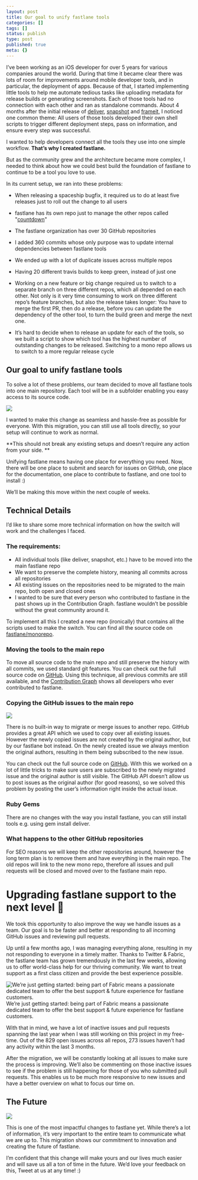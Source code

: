 ```yaml
---
layout: post
title: Our goal to unify fastlane tools
categories: []
tags: []
status: publish
type: post
published: true
meta: {}
---
```


I’ve been working as an iOS developer for over 5 years for various companies around the world. During that time it became clear there was lots of room for improvements around mobile developer tools, and in particular, the deployment of apps. Because of that, I started implementing little tools to help me automate tedious tasks like uploading metadata for release builds or generating screenshots. Each of those tools had no connection with each other and ran as standalone commands. About 4 months after the initial release of [deliver](https://github.com/fastlane/deliver), [snapshot](https://github.com/fastlane/snapshot) and [frameit](https://github.com/fastlane/frameit), I noticed one common theme: All users of those tools developed their own shell scripts to trigger different deployment steps, pass on information, and ensure every step was successful.

I wanted to help developers connect all the tools they use into one simple workflow. **That’s why I created fastlane.**

But as the community grew and the architecture became more complex, I needed to think about how we could best build the foundation of fastlane to continue to be a tool you love to use. 

In its current setup, we ran into these problems:

* When releasing a spaceship bugfix, it required us to do at least five releases just to roll out the change to all users
* fastlane has its own repo just to manage the other repos called "[countdown](https://github.com/fastlane/countdown)"
* The fastlane organization has over 30 GitHub repositories
* I added 360 commits whose only purpose was to update internal dependencies between fastlane tools
* We ended up with a lot of duplicate issues across multiple repos
* Having 20 different travis builds to keep green, instead of just one


* Working on a new feature or big change required us to switch to a separate branch on three different repos, which all depended on each other. Not only is it very time consuming to work on three different repo’s feature branches, but also the release takes longer: You have to merge the first PR, then do a release, before you can update the dependency of the other tool, to turn the build green and merge the next one.


* It’s hard to decide when to release an update for each of the tools, so we built a script to show which tool has the highest number of outstanding changes to be released. Switching to a mono repo allows us to switch to a more regular release cycle

## Our goal to unify fastlane tools


To solve a lot of these problems, our team decided to move all fastlane tools into one main repository. Each tool will be in a subfolder enabling you easy access to its source code.
  

![](/squarespace_images/static_545299aae4b0e9514fe30c95_54529a29e4b025a90f45cc50_56cdf5d407eaa0c7455e43cf_1456338400441_Screenshot+2016-02-24+12.21.45.png.45.png)

I wanted to make this change as seamless and hassle-free as possible for everyone. With this migration, you can still use all tools directly, so your setup will continue to work as normal. 

**This should not break any existing setups and doesn’t require any action from your side. **

Unifying fastlane means having one place for everything you need. Now, there will be one place to submit and search for issues on GitHub, one place for the documentation, one place to contribute to fastlane, and one tool to install :)

We’ll be making this move within the next couple of weeks.

## Technical Details

I’d like to share some more technical information on how the switch will work and the challenges I faced.

### The requirements:


* All individual tools (like deliver, snapshot, etc.) have to be moved into the main fastlane repo
* We want to preserve the complete history, meaning all commits across all repositories
* All existing issues on the repositories need to be migrated to the main repo, both open and closed ones
* I wanted to be sure that every person who contributed to fastlane in the past shows up in the Contribution Graph. fastlane wouldn’t be possible without the great community around it.

To implement all this I created a new repo (ironically) that contains all the scripts used to make the switch. You can find all the source code on [fastlane/monorepo](https://github.com/fastlane/monorepo).

### Moving the tools to the main repo


To move all source code to the main repo and still preserve the history with all commits, we used standard git features. You can check out the full source code on [GitHub](https://github.com/fastlane/monorepo). Using this technique, all previous commits are still available, and the 
[Contribution Graph](https://github.com/fastlane/fastlane/graphs/contributors) shows all developers who ever contributed to fastlane.

### Copying the GitHub issues to the main repo


![](/squarespace_images/static_545299aae4b0e9514fe30c95_54529a29e4b025a90f45cc50_56cdf682b09f9568dea6ebd5_1456338570156__img.png)
  


There is no built-in way to migrate or merge issues to another repo. GitHub provides a great API which we used to copy over all existing issues. However the newly copied issues are not created by the original author, but by our fastlane bot instead. On the newly created issue we always mention the original authors, resulting in them being subscribed to the new issue. 

You can check out the full source code on 
[GitHub](https://github.com/fastlane/monorepo/blob/master/migrate_issues.rb). With this we worked on a lot of little tricks to make sure users are subscribed to the newly migrated issue and the original author is still visible. The GitHub API doesn’t allow us to post issues as the original author (for good reasons), so we solved this problem by posting the user’s information right inside the actual issue.

### Ruby Gems

There are no changes with the way you install fastlane, you can still install tools e.g. using 
gem install deliver.

### What happens to the other GitHub repositories


For SEO reasons we will keep the other repositories around, however the long term plan is to remove them and have everything in the main repo. The old repos will link to the new mono repo, therefore all issues and pull requests will be closed and moved over to the fastlane main repo.

# Upgrading fastlane support to the next level 🚀


We took this opportunity to also improve the way we handle issues as a team. Our goal is to be faster and better at responding to all incoming GitHub issues and reviewing pull requests. 

Up until a few months ago, I was managing everything alone, resulting in my not responding to everyone in a timely matter. Thanks to Twitter & Fabric, the fastlane team has grown tremendously in the last few weeks, allowing us to offer world-class help for our thriving community. We want to treat support as a first class citizen and provide the best experience possible.
  

![We’re just getting started: being part of Fabric means a passionate dedicated team to offer the best support & future experience for fastlane customers.](/squarespace_images/static_545299aae4b0e9514fe30c95_54529a29e4b025a90f45cc50_56cdf7131d07c013a8455aee_1456338728792__img.jpg) We’re just getting started: being part of Fabric means a passionate dedicated team to offer the best support & future experience for fastlane customers. 
  

With that in mind, we have a lot of inactive issues and pull requests spanning the last year when I was still working on this project in my free-time. Out of the 829 open issues across all repos, 273 issues haven’t had any activity within the last 3 months. 

After the migration, we will be constantly looking at all issues to make sure the process is improving. We’ll also be commenting on those inactive issues to see if the problem is still happening for those of you who submitted pull requests. This enables us to be much more responsive to new issues and have a better overview on what to focus our time on. 

## The Future
      
![](/squarespace_images/static_545299aae4b0e9514fe30c95_54529a29e4b025a90f45cc50_56cdf76f20c6473581b7985d_1456338809031__img.jpg)

This is one of the most impactful changes to fastlane yet. While there’s a lot of information, it’s very important to the entire team to communicate what we are up to. This migration shows our commitment to innovation and creating the future of fastlane.

I’m confident that this change will make yours and our lives much easier and will save us all a ton of time in the future. We’d love your feedback on this, Tweet at us at any time! :) 
